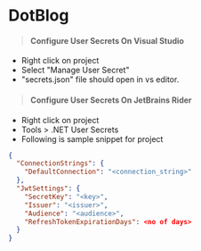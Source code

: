 # DotBlog

> #### Configure User Secrets On Visual Studio

- Right click on project
- Select "Manage User Secret"
- "secrets.json" file should open in vs editor.
> #### Configure User Secrets On JetBrains Rider
- Right click on project
- Tools > .NET User Secrets
- Following is sample snippet for project

```json
{
  "ConnectionStrings": {
    "DefaultConnection": "<connection_string>"
  },
  "JwtSettings": {
    "SecretKey": "<key>",
    "Issuer": "<issuer>",
    "Audience": "<audience>",
    "RefreshTokenExpirationDays": <no of days>
  }
}
```
